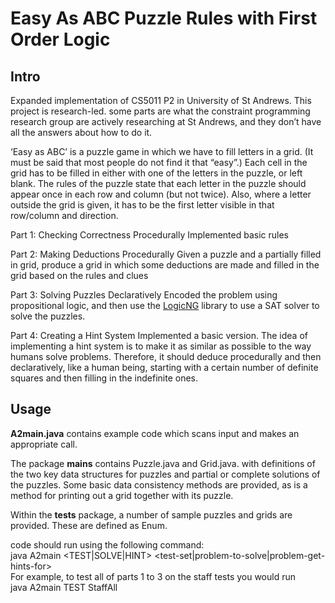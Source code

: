 # Easy As ABC Puzzle Rules with First Order Logic
## Intro
 Expanded implementation of CS5011 P2 in University of St Andrews. This project is research-led. some parts are what the constraint programming research group are actively researching at St Andrews, and they don’t have all the answers about how to do it.

 ‘Easy as ABC’ is a puzzle game in which we have to fill letters in a grid. (It must be said that most people do not find it that “easy”.) Each cell in the grid has to be filled in either with one of the letters in the puzzle, or left blank. The rules of the puzzle state that each letter in the puzzle should appear once in each row and column (but not twice). Also, where a letter outside the grid is given, it has to be the first letter visible in that row/column and direction.

 
 Part 1: Checking Correctness Procedurally
 Implemented basic rules

 Part 2: Making Deductions Procedurally
 Given a puzzle and a partially filled in grid, produce a grid in which some deductions are made and filled in the grid based on the rules and clues

 Part 3: Solving Puzzles Declaratively
 Encoded the problem using propositional logic, and then use the [LogicNG](https://github.com/logic-ng/LogicNG) library to use a SAT solver to solve the puzzles.

 Part 4: Creating a Hint System
 Implemented a basic version. The idea of implementing a hint system is to make it as similar as possible to the way humans solve problems. Therefore, it should deduce procedurally and then declaratively, like a human being, starting with a certain number of definite squares and then filling in the indefinite ones.


 ## Usage
 **A2main.java** contains example code which scans input and makes an appropriate call.

 The package **mains** contains Puzzle.java and Grid.java. with definitions of the two key data structures for puzzles and partial or complete solutions of the puzzles. Some basic data consistency methods are provided, as is a method for printing out a grid together with its puzzle.

 Within the **tests** package, a number of sample puzzles and grids are provided. These are defined as Enum.

code should run using the following command:<br>
java A2main <TEST|SOLVE|HINT> <test-set|problem-to-solve|problem-get-hints-for><br>
For example, to test all of parts 1 to 3 on the staff tests you would run<br>
java A2main TEST StaffAll